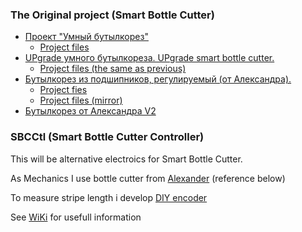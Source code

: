 ### The Original project (Smart Bottle Cutter)
* [Проект "Умный бутылкорез"](https://www.youtube.com/watch?v=465i-q0ZXCA)
  * [Project files](https://disk.yandex.ru/d/M581IImOExM3jw)
* [UPgrade умного бутылкореза. UPgrade smart bottle cutter.](https://www.youtube.com/watch?v=ZA6ZmTGsUik)
  * [Project files (the same as previous)](https://disk.yandex.ru/d/M581IImOExM3jw)
* [Бутылкорез из подшипников, регулируемый (от Александра).](https://www.youtube.com/watch?v=owXAROaGVHI)
  * [Project fies](https://drive.google.com%2Fdrive%2Ffolders%2F17S7W58JXxoeaXaPE_QbjwrEQ2xE5hOtx%3Fusp%3Dsharing&v=owXAROaGVHI)
  * [Project files (mirror)](https://disk.yandex.ru%2Fd%2Fr-sMay45b0uj8Q&v=owXAROaGVHI)
* [Бутылкорез от Александра V2](https://www.youtube.com/watch?v=5Byc4Kf1D5c)

### SBCCtl (Smart Bottle Cutter Controller)
This will be alternative electroics for Smart Bottle Cutter.

As Mechanics I use bottle cutter from [Alexander](https://www.youtube.com/watch?v=5Byc4Kf1D5c) (reference below)

To measure stripe length i develop [DIY encoder](https://www.thingiverse.com/thing:5988577)

See [WiKi](https://github.com/mvbasov/SBCCtl/wiki) for usefull information

